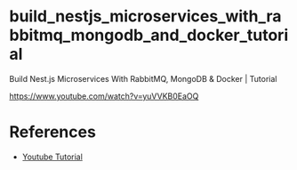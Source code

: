 # build_nestjs_microservices_with_rabbitmq_mongodb_and_docker_tutorial
Build Nest.js Microservices With RabbitMQ, MongoDB &amp; Docker | Tutorial

https://www.youtube.com/watch?v=yuVVKB0EaOQ

# References

* [Youtube Tutorial](https://www.youtube.com/watch?v=yuVVKB0EaOQ)